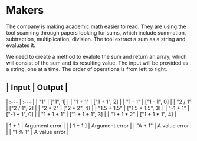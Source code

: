 # Makers 

The company is making academic math easier to read. They are using the tool scanning through papers looking for sums, which include summation, subtraction, multiplication, division. The tool extract a sum as a string and evaluates it.

We need to create a method to evalute the sum and return an array, which will consist of the sum and its resulting value. The input will be provided as a string, one at a time. The order of operations is from left to right.

| Input | Output |
------
| :--- | :--- |
| "1" | ["1", 1] |
| "1 + 1" | ["1 + 1", 2] |
| "1 - 1" | ["1 - 1", 0] |
| "2 / 1" | ["2 / 1", 2] |
| "2 * 2" | ["2 * 2", 4] |
| "1.5 + 1.5" | ["1.5 + 1.5", 3] |
| "-1 + 1" | ["-1 + 1", 0] |
| "1 + 1 + 1" | ["1 + 1 + 1", 3] |
| "1 + 1 * 2" | ["1 + 1 * 1", 4] |

| 1 + 1 | Argument error |
| [ 1 + 1 ] | Argument error |
| "A + 1" | A value error |
| "1 % 1" | A value error |
